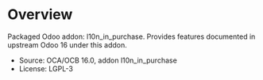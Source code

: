 # Overview

Packaged Odoo addon: l10n_in_purchase. Provides features documented in upstream Odoo 16 under this addon.

- Source: OCA/OCB 16.0, addon l10n_in_purchase
- License: LGPL-3
